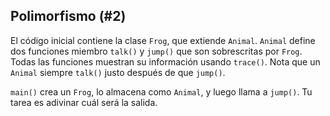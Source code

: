 ## Polimorfismo (#2)

El código inicial contiene la clase `Frog`, que extiende `Animal`. `Animal` define dos funciones miembro `talk()` y `jump()` que son sobrescritas por `Frog`. Todas las funciones muestran su información usando `trace()`. Nota que un `Animal` siempre `talk()` justo después de que `jump()`.

`main()` crea un `Frog`, lo almacena como `Animal`, y luego llama a `jump()`. Tu tarea es adivinar cuál será la salida.